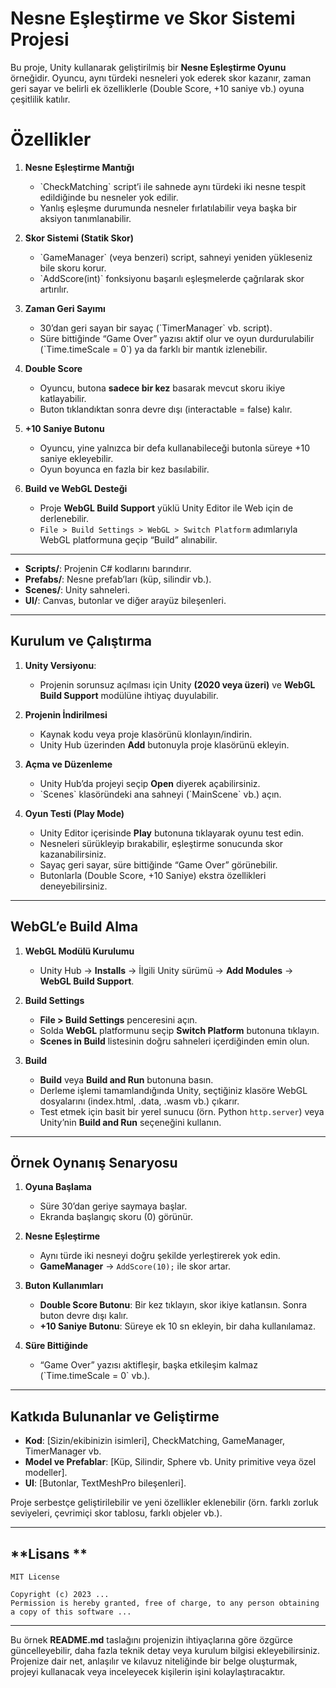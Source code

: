 # Nesne Eşleştirme ve Skor Sistemi Projesi

Bu proje, Unity kullanarak geliştirilmiş bir **Nesne Eşleştirme Oyunu** örneğidir. Oyuncu, aynı türdeki nesneleri yok ederek skor kazanır, zaman geri sayar ve belirli ek özelliklerle (Double Score, +10 saniye vb.) oyuna çeşitlilik katılır.

# Özellikler

1. **Nesne Eşleştirme Mantığı**  
   - \`CheckMatching\` script’i ile sahnede aynı türdeki iki nesne tespit edildiğinde bu nesneler yok edilir.  
   - Yanlış eşleşme durumunda nesneler fırlatılabilir veya başka bir aksiyon tanımlanabilir.

2. **Skor Sistemi (Statik Skor)**  
   - \`GameManager\` (veya benzeri) script, sahneyi yeniden yükleseniz bile skoru korur.  
   - \`AddScore(int)\` fonksiyonu başarılı eşleşmelerde çağrılarak skor artırılır.  

3. **Zaman Geri Sayımı**  
   - 30’dan geri sayan bir sayaç (\`TimerManager\` vb. script).  
   - Süre bittiğinde “Game Over” yazısı aktif olur ve oyun durdurulabilir (\`Time.timeScale = 0\`) ya da farklı bir mantık izlenebilir.

4. **Double Score**  
   - Oyuncu, butona **sadece bir kez** basarak mevcut skoru ikiye katlayabilir.  
   - Buton tıklandıktan sonra devre dışı (interactable = false) kalır.

5. **+10 Saniye Butonu**  
   - Oyuncu, yine yalnızca bir defa kullanabileceği butonla süreye +10 saniye ekleyebilir.  
   - Oyun boyunca en fazla bir kez basılabilir.

6. **Build ve WebGL Desteği**  
   - Proje **WebGL Build Support** yüklü Unity Editor ile Web için de derlenebilir.  
   - `File > Build Settings > WebGL > Switch Platform` adımlarıyla WebGL platformuna geçip “Build” alınabilir.

---



- **Scripts/**: Projenin C# kodlarını barındırır.  
- **Prefabs/**: Nesne prefab’ları (küp, silindir vb.).  
- **Scenes/**: Unity sahneleri.  
- **UI/**: Canvas, butonlar ve diğer arayüz bileşenleri.

---

## **Kurulum ve Çalıştırma**

1. **Unity Versiyonu**:  
   - Projenin sorunsuz açılması için Unity **(2020 veya üzeri)** ve **WebGL Build Support** modülüne ihtiyaç duyulabilir.  

2. **Projenin İndirilmesi**  
   - Kaynak kodu veya proje klasörünü klonlayın/indirin.  
   - Unity Hub üzerinden **Add** butonuyla proje klasörünü ekleyin.

3. **Açma ve Düzenleme**  
   - Unity Hub’da projeyi seçip **Open** diyerek açabilirsiniz.  
   - \`Scenes\` klasöründeki ana sahneyi (\`MainScene\` vb.) açın.

4. **Oyun Testi (Play Mode)**  
   - Unity Editor içerisinde **Play** butonuna tıklayarak oyunu test edin.  
   - Nesneleri sürükleyip bırakabilir, eşleştirme sonucunda skor kazanabilirsiniz.  
   - Sayaç geri sayar, süre bittiğinde “Game Over” görünebilir.  
   - Butonlarla (Double Score, +10 Saniye) ekstra özellikleri deneyebilirsiniz.

---

## **WebGL’e Build Alma**

1. **WebGL Modülü Kurulumu**  
   - Unity Hub → **Installs** → İlgili Unity sürümü → **Add Modules** → **WebGL Build Support**.

2. **Build Settings**  
   - **File > Build Settings** penceresini açın.  
   - Solda **WebGL** platformunu seçip **Switch Platform** butonuna tıklayın.  
   - **Scenes in Build** listesinin doğru sahneleri içerdiğinden emin olun.  

3. **Build**  
   - **Build** veya **Build and Run** butonuna basın.  
   - Derleme işlemi tamamlandığında Unity, seçtiğiniz klasöre WebGL dosyalarını (index.html, .data, .wasm vb.) çıkarır.  
   - Test etmek için basit bir yerel sunucu (örn. Python `http.server`) veya Unity’nin **Build and Run** seçeneğini kullanın.

---

## **Örnek Oynanış Senaryosu**

1. **Oyuna Başlama**  
   - Süre 30’dan geriye saymaya başlar.  
   - Ekranda başlangıç skoru (0) görünür.

2. **Nesne Eşleştirme**  
   - Aynı türde iki nesneyi doğru şekilde yerleştirerek yok edin.  
   - **GameManager** → `AddScore(10);` ile skor artar.

3. **Buton Kullanımları**  
   - **Double Score Butonu**: Bir kez tıklayın, skor ikiye katlansın. Sonra buton devre dışı kalır.  
   - **+10 Saniye Butonu**: Süreye ek 10 sn ekleyin, bir daha kullanılamaz.

4. **Süre Bittiğinde**  
   - “Game Over” yazısı aktifleşir, başka etkileşim kalmaz (\`Time.timeScale = 0\` vb.).

---

## **Katkıda Bulunanlar ve Geliştirme**

- **Kod**: [Sizin/ekibinizin isimleri], CheckMatching, GameManager, TimerManager vb.  
- **Model ve Prefablar**: [Küp, Silindir, Sphere vb. Unity primitive veya özel modeller].  
- **UI**: [Butonlar, TextMeshPro bileşenleri].

Proje serbestçe geliştirilebilir ve yeni özellikler eklenebilir (örn. farklı zorluk seviyeleri, çevrimiçi skor tablosu, farklı objeler vb.).

---

## **Lisans **



```
MIT License

Copyright (c) 2023 ...
Permission is hereby granted, free of charge, to any person obtaining a copy of this software ...
```

---

Bu örnek **README.md** taslağını projenizin ihtiyaçlarına göre özgürce güncelleyebilir, daha fazla teknik detay veya kurulum bilgisi ekleyebilirsiniz. Projenize dair net, anlaşılır ve kılavuz niteliğinde bir belge oluşturmak, projeyi kullanacak veya inceleyecek kişilerin işini kolaylaştıracaktır.
